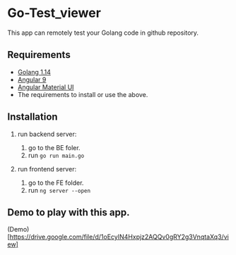 # Go-Test_viewer

This app can remotely test your Golang code in github repository.

## Requirements

- [Golang 1.14](https://golang.org/dl/)
- [Angular 9](https://angular.io/guide/setup-local)
- [Angular Material UI](https://material.angular.io/guide/getting-started)
- The requirements to install or use the above.

## Installation

1. run backend server:

   1. go to the BE foler.
   2. run `go run main.go`

2. run frontend server:
   1. go to the FE folder.
   2. run `ng server --open`

## Demo to play with this app.

(Demo)[https://drive.google.com/file/d/1oEcyIN4Hxpjz2AQQv0gRY2g3VnqtaXq3/view]
